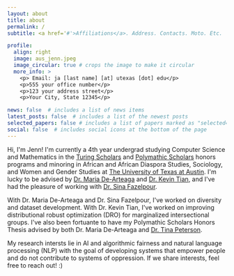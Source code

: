 ```yaml
---
layout: about
title: about
permalink: /
subtitle: <a href='#'>Affiliations</a>. Address. Contacts. Moto. Etc.

profile:
  align: right
  image: aus_jenn.jpeg
  image_circular: true # crops the image to make it circular
  more_info: >
    <p> Email: ja [last name] [at] utexas [dot] edu</p>
    <p>555 your office number</p>
    <p>123 your address street</p>
    <p>Your City, State 12345</p>

news: false  # includes a list of news items
latest_posts: false  # includes a list of the newest posts
selected_papers: false # includes a list of papers marked as "selected={true}"
social: false  # includes social icons at the bottom of the page
---
```


Hi, I'm Jenn! I'm currently a 4th year undergrad studying Computer Science and Mathematics in the [Turing Scholars](https://www.cs.utexas.edu/turing-scholars) and [Polymathic Scholars](https://honors.cns.utexas.edu/polymathic-scholars) honors programs and minoring in African and African Diaspora Studies, Sociology, and Women and Gender Studies at [The University of Texas at Austin](https://www.utexas.edu/).
I'm lucky to be advised by [Dr. Maria De-Arteaga](https://mariadearteaga.com/) and [Dr. Kevin Tian](https://kjtian.github.io/), and I've had the pleasure of working with [Dr. Sina Fazelpour](https://sinafazelpour.com/). 

With Dr. Maria De-Arteaga and Dr. Sina Fazelpour, I've worked on diversity and dataset development. With Dr. Kevin Tian, I've worked on improving distributional robust optimization (DRO) for marginalized intersectional groups. I've also been fortuante to have my Polymathic Scholars Honors Thesis advised by both Dr. Maria De-Arteaga and [Dr. Tina Peterson](https://sites.google.com/view/tlpeterson).

My research intersts lie in AI and algorithmic fairness and natural language processing (NLP) with the goal of developing systems that empower people and do not contribute to systems of oppression. If we share interests, feel free to reach out! :)

